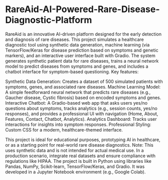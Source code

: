 # RareAid-AI-Powered-Rare-Disease-Diagnostic-Platform

RareAid is an innovative AI-driven platform designed for the early detection and diagnosis of rare diseases. This project simulates a healthcare diagnostic tool using synthetic data generation, machine learning (via TensorFlow/Keras for disease prediction based on symptoms and genetic markers), and an interactive user interface built with Gradio. The system generates synthetic patient data for rare diseases, trains a neural network model to predict diseases from symptoms and genes, and includes a chatbot interface for symptom-based questioning.
Key features:

Synthetic Data Generation: Creates a dataset of 500 simulated patients with symptoms, genes, and associated rare diseases.
Machine Learning Model: A simple feedforward neural network that predicts rare diseases (e.g., Gaucher disease, Cystic fibrosis) based on encoded symptoms and genes.
Interactive Chatbot: A Gradio-based web app that asks users yes/no questions about symptoms, tracks analytics (e.g., session counts, yes/no responses), and provides a professional UI with navigation (Home, About, Features, Contact, Chatbot, Analytics).
Analytics Dashboard: Tracks user interactions for insights into symptom responses.
Professional Styling: Custom CSS for a modern, healthcare-themed interface.

This project is ideal for educational purposes, prototyping AI in healthcare, or as a starting point for real-world rare disease diagnostics. Note: This uses synthetic data and is not intended for actual medical use. In a production scenario, integrate real datasets and ensure compliance with regulations like HIPAA.
The project is built in Python using libraries like Pandas, NumPy, Scikit-learn, TensorFlow/Keras, and Gradio. It was developed in a Jupyter Notebook environment (e.g., Google Colab).

